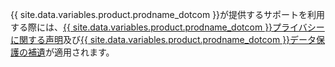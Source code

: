 {{ site.data.variables.product.prodname_dotcom }}が提供するサポートを利用する際には、<a href="/articles/github-privacy-statement/" class="dotcom-only">{{ site.data.variables.product.prodname_dotcom }}プライバシーに関する声明</a>及び<a href="/github/site-policy/github-supplemental-terms-for-microsoft-volume-licensing" class="dotcom-only">{{ site.data.variables.product.prodname_dotcom }}データ保護の補遺</a>が適用されます。
